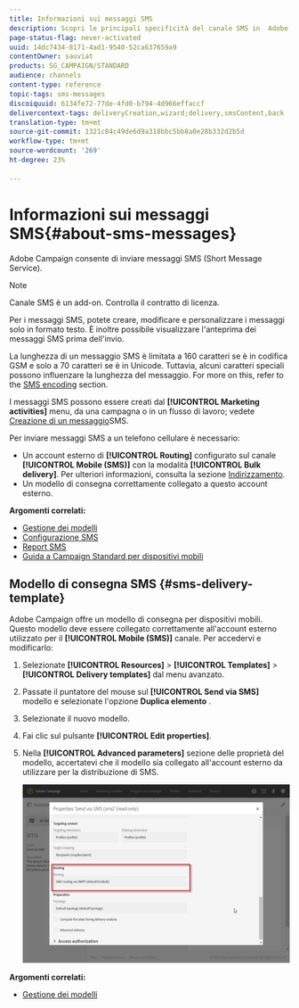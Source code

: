 ```yaml
---
title: Informazioni sui messaggi SMS
description: Scopri le principali specificità del canale SMS in  Adobe Campaign.
page-status-flag: never-activated
uuid: 14dc7434-8171-4ad1-9540-52ca637659a9
contentOwner: sauviat
products: SG_CAMPAIGN/STANDARD
audience: channels
content-type: reference
topic-tags: sms-messages
discoiquuid: 6134fe72-77de-4fd0-b794-4d966effaccf
delivercontext-tags: deliveryCreation,wizard;delivery,smsContent,back
translation-type: tm+mt
source-git-commit: 1321c84c49de6d9a318bbc5bb8a0e28b332d2b5d
workflow-type: tm+mt
source-wordcount: '269'
ht-degree: 23%

---
```



# Informazioni sui messaggi SMS{#about-sms-messages}

 Adobe Campaign consente di inviare messaggi SMS (Short Message Service).

>[!NOTE]
>
>Canale SMS è un add-on. Controlla il contratto di licenza.

Per i messaggi SMS, potete creare, modificare e personalizzare i messaggi solo in formato testo. È inoltre possibile visualizzare l&#39;anteprima dei messaggi SMS prima dell&#39;invio.

La lunghezza di un messaggio SMS è limitata a 160 caratteri se è in codifica GSM e solo a 70 caratteri se è in Unicode. Tuttavia, alcuni caratteri speciali possono influenzare la lunghezza del messaggio. For more on this, refer to the [SMS encoding](../../administration/using/configuring-sms-channel.md#sms-encoding--length-and-transliteration) section.

I messaggi SMS possono essere creati dal **[!UICONTROL Marketing activities]** menu, da una campagna o in un flusso di lavoro; vedete [Creazione di un messaggio](../../channels/using/creating-an-sms-message.md)SMS.

Per inviare messaggi SMS a un telefono cellulare è necessario:

* Un account esterno di **[!UICONTROL Routing]** configurato sul canale **[!UICONTROL Mobile (SMS)]** con la modalità **[!UICONTROL Bulk delivery]**. Per ulteriori informazioni, consulta la sezione [Indirizzamento](../../administration/using/configuring-sms-channel.md#defining-an-sms-routing).
* Un modello di consegna correttamente collegato a questo account esterno.

**Argomenti correlati:**

* [Gestione dei modelli](../../start/using/marketing-activity-templates.md)
* [Configurazione SMS](../../administration/using/configuring-sms-channel.md#defining-an-sms-routing)
* [Report SMS](../../reporting/using/sms-report.md)
* [Guida a Campaign Standard per dispositivi mobili](https://helpx.adobe.com/it/campaign/kb/acs-mobile.html)

## Modello di consegna SMS {#sms-delivery-template}

 Adobe Campaign offre un modello di consegna per dispositivi mobili. Questo modello deve essere collegato correttamente all&#39;account esterno utilizzato per il **[!UICONTROL Mobile (SMS)]** canale. Per accedervi e modificarlo:

1. Selezionate **[!UICONTROL Resources]** > **[!UICONTROL Templates]** > **[!UICONTROL Delivery templates]** dal menu avanzato.
1. Passate il puntatore del mouse sul **[!UICONTROL Send via SMS]** modello e selezionate l&#39;opzione **Duplica elemento** .
1. Selezionate il nuovo modello.
1. Fai clic sul pulsante **[!UICONTROL Edit properties]**.
1. Nella **[!UICONTROL Advanced parameters]** sezione delle proprietà del modello, accertatevi che il modello sia collegato all&#39;account esterno da utilizzare per la distribuzione di SMS.

   ![](assets/sms_template.png)

**Argomenti correlati:**

* [Gestione dei modelli](../../start/using/marketing-activity-templates.md)
